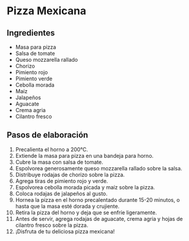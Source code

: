 # Pizza Mexicana

## Ingredientes
- Masa para pizza
- Salsa de tomate
- Queso mozzarella rallado
- Chorizo
- Pimiento rojo
- Pimiento verde
- Cebolla morada
- Maíz
- Jalapeños
- Aguacate
- Crema agria
- Cilantro fresco

## Pasos de elaboración
1. Precalienta el horno a 200°C.
2. Extiende la masa para pizza en una bandeja para horno.
3. Cubre la masa con salsa de tomate.
4. Espolvorea generosamente queso mozzarella rallado sobre la salsa.
5. Distribuye rodajas de chorizo sobre la pizza.
6. Agrega tiras de pimiento rojo y verde.
7. Espolvorea cebolla morada picada y maíz sobre la pizza.
8. Coloca rodajas de jalapeños al gusto.
9. Hornea la pizza en el horno precalentado durante 15-20 minutos, o hasta que la masa esté dorada y crujiente.
10. Retira la pizza del horno y deja que se enfríe ligeramente.
11. Antes de servir, agrega rodajas de aguacate, crema agria y hojas de cilantro fresco sobre la pizza.
12. ¡Disfruta de tu deliciosa pizza mexicana!